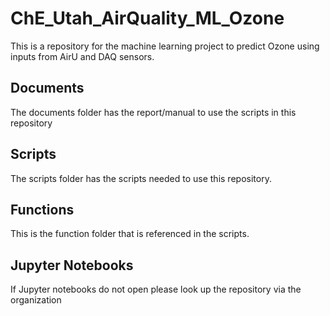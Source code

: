 # ChE_Utah_AirQuality_ML_Ozone

This is a repository for the machine learning project to predict Ozone using inputs from AirU and DAQ sensors.

## Documents

The documents folder has the report/manual to use the scripts in this repository

## Scripts

The scripts folder has the scripts needed to use this repository.

## Functions

This is the function folder that is referenced in the scripts. 

## Jupyter Notebooks

If Jupyter notebooks do not open please look up the repository via the organization
